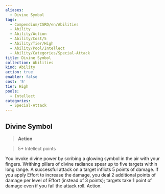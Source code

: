 ```yaml
---
aliases:
  - Divine Symbol
tags:
  - Compendium/CSRD/en/Abilities
  - Ability
  - Ability/Action
  - Ability/Cost/5
  - Ability/Tier/High
  - Ability/Pool/Intellect
  - Ability/Categories/Special-Attack
title: Divine Symbol
collection: Abilities
kind: Ability
action: true
enabler: false
cost: '5'
tier: High
pools:
  - Intellect
categories:
  - Special-Attack
---
```

## Divine Symbol    
>**Action**    
>5+ Intellect points  
    
You invoke divine power by scribing a glowing symbol in the air with your fingers. Writhing pillars of divine radiance spear up to five targets within long range. A successful attack on a target inflicts 5 points of damage. If you apply Effort to increase the damage, you deal 2 additional points of damage per level of Effort (instead of 3 points); targets take 1 point of damage even if you fail the attack roll. Action.
